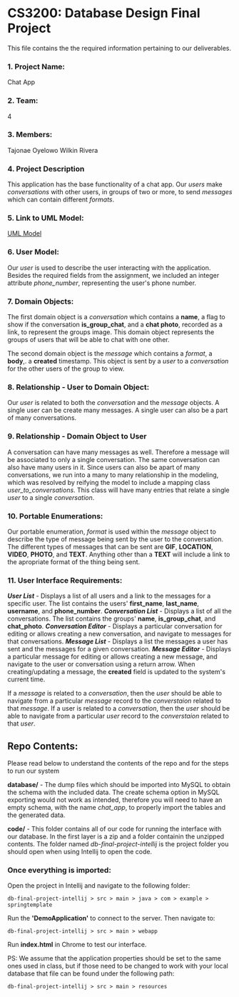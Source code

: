 # **CS3200: Database Design Final Project**
This file contains the the required information pertaining to our deliverables.
### 1. Project Name:
Chat App
### 2. Team:
4
### 3. Members:
Tajonae Oyelowo
Wilkin Rivera 
### 4. Project Description
This application has the base functionality of a chat app. Our _users_ make _conversations_ with other users, in groups of two or more, to send _messages_ which can contain different _formats_.

### 5. Link to UML Model:
[UML Model](db_design_final_project_UML.pdf)

### 6. User Model:
Our _user_ is used to describe the user interacting with the application. Besides the required fields from the assignment, we included an integer attribute _phone_number_, representing the user's phone number.

### 7. Domain Objects:
The first domain object is a _conversation_ which contains a **name**, a flag to show if the conversation **is_group_chat**, and a **chat photo**, recorded as a link, to represent the groups image. This domain object represents the groups of users that will be able to chat with one other.

The second domain object is the _message_ which contains a _format_, a **body**,. a **created** timestamp. This object is sent by a _user_ to a _conversation_ for the other users of the group to view.
 
### 8. Relationship - User to Domain Object:
Our _user_ is related to both the _conversation_ and the _message_ objects. A single user can be create many messages. A single user can also be a part of many conversations. 

### 9. Relationship - Domain Object to User
A conversation can have many messages as well. Therefore a message will be associated to only a single conversation. The same conversation can also have many users in it. Since users can also be apart of many conversations, we run into a many to many relationship in the modeling, which was resolved by reifying the model to include a mapping class _user_to_conversations_. This class will have many entries that relate a single _user_ to a single _conversation_. 

### 10. Portable Enumerations:
Our portable enumeration, _format_ is used within the _message_ object to describe the type of message being sent by the user to the conversation. The different types of messages that can be sent are **GIF**, **LOCATION**, **VIDEO**, **PHOTO**, and **TEXT**. Anything other than a **TEXT** will include a link to the apropriate format of the thing being sent.

### 11. User Interface Requirements:
**_User List_** - Displays a list of all users and a link to the messages for a specific user. The list contains the users' **first_name**, **last_name**, **username**, and **phone_number**.
**_Conversation List_** - Displays a list of all the conversations. The list contains the groups' **name**, **is_group_chat**, and **chat_photo**.
**_Conversation Editor_** - Displays a particular conversation for editing or allows creating a new conversation, and navigate to messages for that conversations.
**_Message List_** - Displays a list the messages a user has sent and the messages for a given conversation.
**_Message Editor_** - Displays a particular message for editing or allows creating a new message, and navigate to the user or conversation using a return arrow. When creating/updating a message, the **created** field is updated to the system's current time.

If a _message_ is related to a _conversation_, then the _user_ should be able to navigate from a particular _message_ record to the _converstaion_ related to that _message_. If a user is related to a _conversation_, then the _user_ should be able to navigate from a particular _user_ record to the _converstaion_ related to that _user_.

## **Repo Contents:**
Please read below to understand the contents of the repo and for the steps to run our system

**database/** - The dump files which should be imported into MySQL to obtain the schema with the included data. The create schema option in MySQL exporting would not work as intended, therefore you will need to have an empty schema,  with the name _chat_app_, to properly import the tables and the generated data. 

 **code/** - This folder contains all of our code for running the interface with our database. In the first layer is a zip and a folder containin the unzipped contents. The folder named _db-final-project-intellij_ is the project folder you should open when using Intellij to open the code.
 
### Once everything is imported:

Open the project in Intellij and navigate to the following folder:

    db-final-project-intellij > src > main > java > com > example > springtemplate

Run the **'DemoApplication'** to  connect to the server. Then  navigate to:

    db-final-project-intellij > src > main > webapp

Run **index.html** in Chrome to test our interface.

PS: We assume that the application properties should be set to the same ones used in class, but if those need to be changed to work with your local database that file can be found under the following path:

    db-final-project-intellij > src > main > resources
